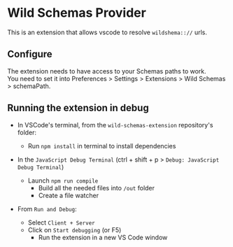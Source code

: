 # Wild Schemas Provider

This is an extension that allows vscode to resolve `wildshema:://` urls.

## Configure

The extension needs to have access to your Schemas paths to work.  
You need to set it into Preferences > Settings > Extensions > Wild Schemas > schemaPath.

## Running the extension in debug

- In VSCode's terminal, from the `wild-schemas-extension` repository's folder:
  - Run `npm install` in terminal to install dependencies

- In the `JavaScript Debug Terminal` (ctrl + shift + p > `Debug: JavaScript Debug Terminal`)
	- Launch `npm run compile`
		- Build all the needed files into `/out` folder
		- Create a file watcher

- From `Run and Debug`:
  - Select `Client + Server`
  - Click on `Start debugging` (or F5)
	- Run the extension in a new VS Code window
